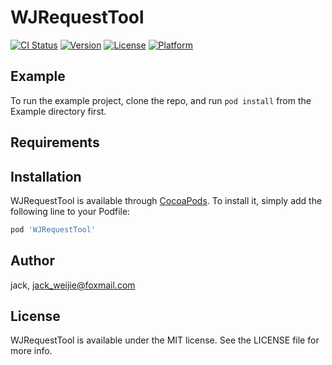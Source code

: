 # WJRequestTool

[![CI Status](https://img.shields.io/travis/jack/WJRequestTool.svg?style=flat)](https://travis-ci.org/jack/WJRequestTool)
[![Version](https://img.shields.io/cocoapods/v/WJRequestTool.svg?style=flat)](https://cocoapods.org/pods/WJRequestTool)
[![License](https://img.shields.io/cocoapods/l/WJRequestTool.svg?style=flat)](https://cocoapods.org/pods/WJRequestTool)
[![Platform](https://img.shields.io/cocoapods/p/WJRequestTool.svg?style=flat)](https://cocoapods.org/pods/WJRequestTool)

## Example

To run the example project, clone the repo, and run `pod install` from the Example directory first.

## Requirements

## Installation

WJRequestTool is available through [CocoaPods](https://cocoapods.org). To install
it, simply add the following line to your Podfile:

```ruby
pod 'WJRequestTool'
```

## Author

jack, jack_weijie@foxmail.com

## License

WJRequestTool is available under the MIT license. See the LICENSE file for more info.
